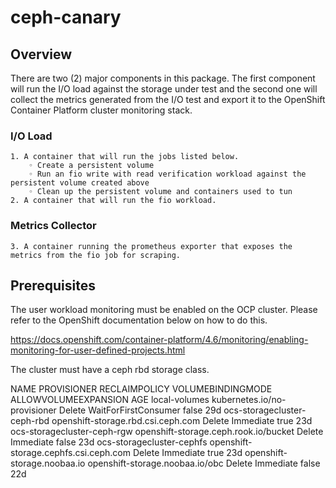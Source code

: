 # ceph-canary

## Overview
There are two (2) major components in this package. The first component will run the I/O load against the storage under test and the second one  will collect the metrics generated from the I/O test and export it to the OpenShift Container Platform cluster monitoring stack.


### I/O Load
    1. A container that will run the jobs listed below.
        ◦ Create a persistent volume 
        ◦ Run an fio write with read verification workload against the persistent volume created above
        ◦ Clean up the persistent volume and containers used to tun
    2. A container that will run the fio workload.

### Metrics Collector
    3. A container running the prometheus exporter that exposes the metrics from the fio job for scraping.

## Prerequisites
The user workload monitoring must be enabled on the OCP cluster. Please refer to the OpenShift documentation below on how to do this. 

https://docs.openshift.com/container-platform/4.6/monitoring/enabling-monitoring-for-user-defined-projects.html
    
The cluster must have a ceph rbd storage class.

NAME                          PROVISIONER                             RECLAIMPOLICY   VOLUMEBINDINGMODE      ALLOWVOLUMEEXPANSION   AGE
local-volumes                 kubernetes.io/no-provisioner            Delete          WaitForFirstConsumer   false                  29d
ocs-storagecluster-ceph-rbd   openshift-storage.rbd.csi.ceph.com      Delete          Immediate              true                   23d
ocs-storagecluster-ceph-rgw   openshift-storage.ceph.rook.io/bucket   Delete          Immediate              false                  23d
ocs-storagecluster-cephfs     openshift-storage.cephfs.csi.ceph.com   Delete          Immediate              true                   23d
openshift-storage.noobaa.io   openshift-storage.noobaa.io/obc         Delete          Immediate              false                  22d
